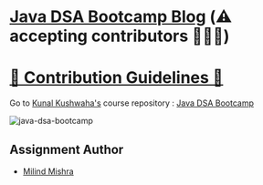 # [Java DSA Bootcamp Blog](https://thatbeautifuldream.github.io/java-dsa-bootcamp/) (⚠️ accepting contributors 👷🏻‍♂️) 
# [🚨 Contribution Guidelines 🚨](https://github.com/thatbeautifuldream/java-dsa-bootcamp/blob/gh-pages/CONTRIBUTING.md)

Go to [Kunal Kushwaha's](https://github.com/kunal-kushwaha) course repository : [Java DSA Bootcamp](https://github.com/kunal-kushwaha/DSA-Bootcamp-Java)

![java-dsa-bootcamp](https://socialify.git.ci/thatbeautifuldream/java-dsa-bootcamp/image?description=1&language=1&owner=1&pattern=Floating%20Cogs&theme=Dark)

## Assignment Author

- [Milind Mishra](https://milind.bio.link)

